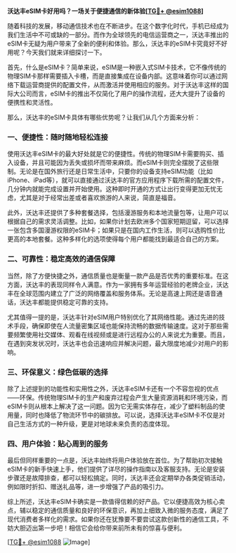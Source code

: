 **沃达丰eSIM卡好用吗？一场关于便捷通信的新体验[[TG💪+ @esim1088](https://t.me/s/esim1088)]**

随着科技的发展，移动通信技术也在不断进步。在这个数字化时代，手机已经成为我们生活中不可或缺的一部分。而作为全球领先的电信运营商之一，沃达丰推出的eSIM卡无疑为用户带来了全新的便利和体验。那么，沃达丰的eSIM卡究竟好不好用呢？今天我们就来详细探讨一下。

首先，什么是eSIM卡？简单来说，eSIM是一种嵌入式SIM卡技术，它不像传统的物理SIM卡那样需要插入卡槽，而是直接集成在设备内部。这意味着你可以通过网络下载运营商提供的配置文件，从而激活并使用相应的服务。对于沃达丰这样的国际大公司而言，eSIM卡的推出不仅简化了用户的操作流程，还大大提升了设备的便携性和灵活性。

那么，沃达丰的eSIM卡具体有哪些优势呢？让我们从几个方面来分析：

### 一、便捷性：随时随地轻松连接

使用沃达丰eSIM卡的最大好处就是它的便捷性。传统的物理SIM卡需要购买、插入设备，并且可能因为丢失或损坏而带来麻烦。而eSIM卡则完全摆脱了这些限制。无论是在国外旅行还是日常生活中，只要你的设备支持eSIM功能（比如iPhone、iPad等），就可以直接通过沃达丰的官方应用程序下载所需的配置文件，几分钟内就能完成设置并开始使用。这种即时开通的方式让出行变得更加无忧无虑，尤其是对于经常出差或者喜欢旅游的人来说，简直是福音。

此外，沃达丰还提供了多种套餐选择，包括漫游服务和本地流量包等，让用户可以根据自己的需求灵活调整。比如，如果你计划去欧洲多个国家短期逗留，可以选择一张包含多国漫游权限的eSIM卡；如果只是在国内工作生活，则可以选购性价比更高的本地套餐。这种多样化的选项使得每个用户都能找到最适合自己的方案。

### 二、可靠性：稳定高效的通信保障

当然，除了方便快捷之外，通信质量也是衡量一款产品是否优秀的重要标准。在这方面，沃达丰的表现同样令人满意。作为一家拥有多年运营经验的老牌企业，沃达丰在全球范围内建立了广泛的网络覆盖和服务体系。无论是高速上网还是语音通话，沃达丰都能提供稳定可靠的支持。

尤其值得一提的是，沃达丰针对eSIM用户特别优化了其网络性能。通过先进的技术手段，确保即使在人流量密集区域也能保持流畅的数据传输速度。这对于那些需要频繁使用社交媒体、观看在线视频或是进行远程办公的人来说尤为重要。而且，在遇到突发状况时，沃达丰也会迅速响应并解决问题，最大限度地减少对用户的影响。

### 三、环保意义：绿色低碳的选择

除了上述提到的功能性和实用性之外，沃达丰eSIM卡还有一个不容忽视的优点——环保。传统物理SIM卡的生产和废弃过程会产生大量资源消耗和环境污染，而eSIM卡则从根本上解决了这一问题。因为它无需实体存在，减少了塑料制品的使用量，同时也降低了物流环节中的碳排放。可以说，选择沃达丰eSIM卡不仅是对自己生活方式的一种升级，更是对地球未来负责的态度体现。

### 四、用户体验：贴心周到的服务

最后但同样重要的一点是，沃达丰始终将用户体验放在首位。为了帮助初次接触eSIM卡的新手快速上手，他们提供了详尽的操作指南以及客服支持。无论是安装步骤还是故障排查，都可以轻松搞定。同时，沃达丰还会定期举办各类促销活动，例如限时折扣、赠送礼品等，进一步增强了产品的吸引力。

综上所述，沃达丰eSIM卡确实是一款值得信赖的好产品。它以便捷高效为核心卖点，辅以稳定的通信质量和良好的环保意识，再加上细致入微的服务态度，满足了现代消费者多样化的需求。如果你还在犹豫要不要尝试这款创新性的通信工具，不妨大胆迈出第一步吧！相信它会给你带来前所未有的惊喜与便利。

[[TG💪+ @esim1088](https://t.me/s/esim1088) ![Image](https://i.postimg.cc/4NQfJmqS/Snipaste-2025-05-13-00-14-12.png)]